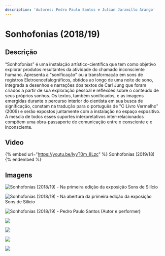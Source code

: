 ```yaml
---
description: 'Autores: Pedro Paulo Santos e Julian Jaramillo Arango'
---
```


# Sonhofonias (2018/19)

## **Descrição**

“Sonhofonias” é uma instalação artístico-científica que tem como objetivo explorar produtos resultantes da atividade do chamado inconsciente humano. Apresenta a "sonificação" ou a transformação em sons de registros Eletroencefalográficos, obtidos ao longo de uma noite de sono, integrada a desenhos e narrações dos textos de Carl Jung que foram criados a partir de sua exploração pessoal e reflexões sobre o conteúdo de seus próprios sonhos. Os textos, também sonificados, e as imagens emergidas durante o percurso interior do cientista em sua busca de significação, constam na tradução para o português de "O Livro Vermelho" (2009) e serão expostos juntamente com a instalação no espaço expositivo. A mescla de todos esses suportes interpretativos inter-relacionados compõem uma obra-passaporte de comunicação entre o consciente e o inconsciente.

## Video

{% embed url="https://youtu.be/IyyT0m_8Lzc" %}
Sonhofonias (2019/18)
{% endembed %}

## Imagens

![Sonhofonias (2018/19) - Na primeira edição da exposição Sons de Silício](../../../.gitbook/assets/site\_sons-silicio-4-sonhofonias-foto-leo-ramos-chaves.jpg)

![Sonhofonias (2018/19) - Na abertura da primeira edição da exposição Sons de Silício](../../../.gitbook/assets/img\_2022-sonhofonias.jpg)

![Sonhofonias (2018/19) - Pedro Paulo Santos (Autor e performer)](../../../.gitbook/assets/img\_4068.jpg)

![](../../../.gitbook/assets/img\_4040.JPG)

![](../../../.gitbook/assets/img\_4041.JPG)

![](../../../.gitbook/assets/img\_4046.JPG)

![](../../../.gitbook/assets/img\_4048.JPG)
